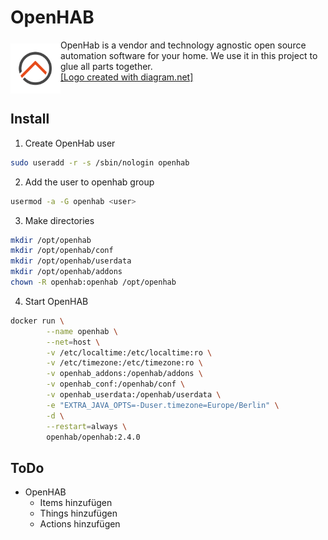 # OpenHAB
<img src="openhab.png" alt="Docker Icon" align="left" height="80" width="80" vspace="6"/>

OpenHab is a vendor and technology agnostic open source automation software for your home. We use it in this project to glue all parts together.<br>
[[Logo created with diagram.net]](https://app.diagrams.net/)<br><br>

## Install

1. Create OpenHab user
```bash
sudo useradd -r -s /sbin/nologin openhab
```

2. Add the user to openhab group

```bash
usermod -a -G openhab <user>
```

3. Make directories
```bash
mkdir /opt/openhab
mkdir /opt/openhab/conf
mkdir /opt/openhab/userdata
mkdir /opt/openhab/addons
chown -R openhab:openhab /opt/openhab
```
4. Start OpenHAB

```bash
docker run \
        --name openhab \
        --net=host \
        -v /etc/localtime:/etc/localtime:ro \
        -v /etc/timezone:/etc/timezone:ro \
        -v openhab_addons:/openhab/addons \
        -v openhab_conf:/openhab/conf \
        -v openhab_userdata:/openhab/userdata \
        -e "EXTRA_JAVA_OPTS=-Duser.timezone=Europe/Berlin" \
        -d \
        --restart=always \
        openhab/openhab:2.4.0
```

## ToDo
* OpenHAB
   * Items hinzufügen
   * Things hinzufügen
   * Actions hinzufügen